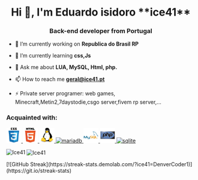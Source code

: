 
<h1 align="center">Hi 👋, I'm Eduardo isidoro **ice41** </h1>
<h3 align="center">Back-end developer from Portugal</h3>

- 🔭 I’m currently working on **Republica do Brasil RP**

- 🌱 I’m currently learning **css,Js**

- 💬 Ask me about **LUA, MySQL, Html, php.**

- 📫 How to reach me **geral@ice41.pt**

- ⚡ Private server programer: web games, Minecraft,Metin2,7daystodie,csgo server,fivem rp server,...
<p align="left">
</p>

<h3 align="left">Acquainted with:</h3>
<p align="left"> <a href="https://www.w3schools.com/css/" target="_blank" rel="noreferrer"> <img src="https://raw.githubusercontent.com/devicons/devicon/master/icons/css3/css3-original-wordmark.svg" alt="css3" width="40" height="40"/> </a> 
<a href="https://www.w3.org/html/" target="_blank" rel="noreferrer"> <img src="https://raw.githubusercontent.com/devicons/devicon/master/icons/html5/html5-original-wordmark.svg" alt="html5" width="40" height="40"/> </a> 
<a href="https://www.linux.org/" target="_blank" rel="noreferrer"> <img src="https://raw.githubusercontent.com/devicons/devicon/master/icons/linux/linux-original.svg" alt="linux" width="40" height="40"/> </a> 
<a href="https://mariadb.org/" target="_blank" rel="noreferrer"> <img src="https://www.vectorlogo.zone/logos/mariadb/mariadb-icon.svg" alt="mariadb" width="40" height="40"/> </a> 
<a href="https://www.mysql.com/" target="_blank" rel="noreferrer"> <img src="https://raw.githubusercontent.com/devicons/devicon/master/icons/mysql/mysql-original-wordmark.svg" alt="mysql" width="40" height="40"/> </a> 
<a href="https://www.php.net" target="_blank" rel="noreferrer"> <img src="https://raw.githubusercontent.com/devicons/devicon/master/icons/php/php-original.svg" alt="php" width="40" height="40"/> </a> 
<a href="https://www.sqlite.org/" target="_blank" rel="noreferrer"> <img src="https://www.vectorlogo.zone/logos/sqlite/sqlite-icon.svg" alt="sqlite" width="40" height="40"/> </a>

<p><img align="left" src="https://github-readme-stats.vercel.app/api/top-langs?username=ice41&show_icons=true&locale=en&layout=compact" alt="Ice41" /></p><p>&nbsp;<img align="center" src="https://github-readme-stats.vercel.app/api?username=ice41&show_icons=true&locale=en" alt="Ice41" /></p>
[![GitHub Streak](https://streak-stats.demolab.com/?ice41=DenverCoder1)](https://git.io/streak-stats)
